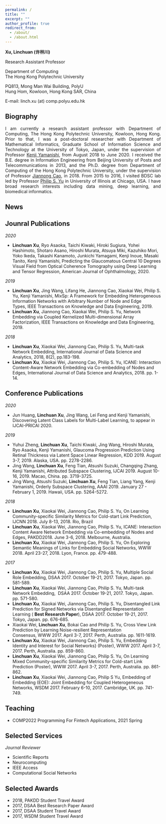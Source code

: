 ```yaml
---
permalink: /
title: ""
excerpt: ""
author_profile: true
redirect_from: 
  - /about/
  - /about.html
---
```


**Xu, Linchuan (许林川)**

Research Assistant Professor

Department of Computing<br>
The Hong Kong Polytechnic University

PQ813, Mong Man Wai Building, PolyU<br>
Hung Hom, Kowloon, Hong Kong SAR, China

E-mail: linch.xu (at) comp.polyu.edu.hk


## Biography

<div style="text-align: justify"> 
I am currently a research assistant professor with Department of Computing, The Hong Kong Polytechnic University, Kowloon, Hong Kong. Prior to that, I was a post-doctoral researcher with Department of Mathematical Informatics, Graduate School of Information Science and Technology at the University of Tokyo, Japan, under the supervision of Professor <a href="http://www.ibis.t.u-tokyo.ac.jp/yamanishi/index_e.html">Kenji Yamanishi</a>, from August 2018 to June 2020. I received the B.E. degree in Information Engineering from Beijing University of Posts and Telecommunications in 2013, and the Ph.D. degree from Department of Computing of the Hong Kong Polytechnic University, under the supervision of Professor <a href="http://www4.comp.polyu.edu.hk/~csjcao/">Jiannong Cao</a>, in 2018. From 2015 to 2016, I visited BDSC lab led by Professor <a href="https://www.cs.uic.edu/PSYu/">Philip S. Yu</a> in University of Illinois at Chicago, USA. I have broad research interests including data mining, deep learning, and biomedical informatics. 
</div>

## News

## Jounral Publications
*2020* <br>
- **Linchuan Xu**, Ryo Asaoka, Taichi Kiwaki, Hiroki Sugiura, Yohei Hashimoto, Shotaro Asano, Hiroshi Murata, Atsuya Miki, Kazuhiko Mori, Yoko Ikeda, Takashi Kanamoto, Junkichi Yamagami, Kenji Inoue, Masaki Tanito, Kenji Yamanishi, Predicting the Glaucomatous Central 10 Degrees Visual Field from Optical Coherence Tomography using Deep Learning and Tensor Regression, American Journal of Ophthalmology, 2020.

*2019* <br>
- **Linchuan Xu**, Jing Wang, Lifang He, Jiannong Cao, Xiaokai Wei, Philip S. Yu, Kenji Yamanishi, MixSp: A Framework for Embedding Heterogeneous Information Networks with Arbitrary Number of Node and Edge Types, IEEE Transactions on Knowledge and Data Engineering, 2019.
- **Linchuan Xu**, Jiannong Cao, Xiaokai Wei, Philip S. Yu, Network Embedding via Coupled Kernelized Multi-dimensional Array Factorization, IEEE Transactions on Knowledge and Data Engineering, 2019. 

*2018* <br>
- **Linchuan Xu**, Xiaokai Wei, Jiannong Cao, Philip S. Yu, Multi-task Network Embedding, International Journal of Data Science and Analytics, 2018, 8(2), pp.183-198.
- **Linchuan Xu**, Xiaokai Wei, Jiannong Cao, Philip S. Yu, ICANE: Interaction Content-Aware Network Embedding via Co-embedding of Nodes and Edges, International Journal of Data Science and Analytics, 2018. pp. 1-14.

## Conference Publications
*2020* <br>
- Jun Huang, **Linchuan Xu**, Jing Wang, Lei Feng and Kenji Yamanishi, Discovering Latent Class Labels for Multi-Label Learning, to appear in IJCAI-PRICAI 2020.

*2019* <by>
- Yuhui Zheng, **Linchuan Xu**, Taichi Kiwaki, Jing Wang, Hiroshi Murata, Ryo Asaoka, Kenji Yamanishi, Glaucoma Progression Prediction Using Retinal Thickness via Latent Space Linear Regression,  KDD 2019. August 3-7, 2019. Alaska, USA. pp. 2278-2286.
- Jing Wang, **Linchuan Xu**, Feng Tian, Atsushi Suzuki, Changqing Zhang, Kenji Yamanishi, Attributed Subspace Clustering, IJCAI 2019. August 10-16, 2019. Macao, China. pp. 3719-3725.
- Jing Wang, Atsushi Suzuki, **Linchuan Xu**, Feng Tian, Liang Yang,  Kenji Yamanishi, Orderly Subspace Clustering, AAAI 2019. January 27 - February 1, 2019. Hawaii, USA. pp. 5264-5272.

*2018* <br>
- **Linchuan Xu**, Xiaokai Wei, Jiannong Cao, Philip S. Yu, On Learning Community-specific Similarity Metrics for Cold-start Link Prediction, IJCNN 2018. July 8-13, 2018. Rio, Brazil
- **Linchuan Xu**, Xiaokai Wei, Jiannong Cao, Philip S. Yu, ICANE: Interaction Content Aware Network Embedding via Co-embedding of Nodes and Edges, PAKDD2018. June 3-6, 2018. Melbourne, Australia.
- **Linchuan Xu**, Xiaokai Wei, Jiannong Cao, Philip S. Yu, On Exploring Semantic Meanings of Links for Embedding Social Networks, WWW 2018. April 23-27, 2018. Lyon, France. pp. 479-488.

*2017* <br>
- **Linchuan Xu**, Xiaokai Wei, Jiannong Cao, Philip S. Yu, Multiple Social Role Embedding, DSAA 2017. October 19-21, 2017. Tokyo, Japan. pp. 581-589.
- **Linchuan Xu**, Xiaokai Wei, Jiannong Cao, Philip S. Yu, Multi-task Network Embedding,  DSAA 2017. October 19-21, 2017. Tokyo, Japan. pp. 571-580.
- **Linchuan Xu**, Xiaokai Wei, Jiannong Cao, Philip S. Yu, Disentangled Link Prediction for Signed Networks via Disentangled Representation Learning ( **Best Research Paper**), DSAA 2017. October 19-21, 2017. Tokyo, Japan. pp. 676-685.
- Xiaokai Wei, **Linchuan Xu**, Bokai Cao and Philip S. Yu, Cross View Link Prediction by Learning Noise-resilient Representation Consensus, WWW 2017. April 3-7, 2017. Perth, Australia. pp. 1611-1619.
- **Linchuan Xu**, Xiaokai Wei, Jiannong Cao, Philip S. Yu, Embedding Identity and Interest for Social Networks} (Poster), WWW 2017. April 3-7, 2017. Perth, Australia. pp. 859-860.
- **Linchuan Xu**, Xiaokai Wei, Jiannong Cao, Philip S. Yu, On Learning Mixed Community-specific Similarity Metrics for Cold-start Link Prediction (Poster), WWW 2017. April 3-7, 2017. Perth, Australia. pp. 861-862.
- **Linchuan Xu**, Xiaokai Wei, Jiannong Cao, Philip S Yu, Embedding of Embedding (EOE): Joint Embedding for Coupled Heterogeneous Networks, WSDM 2017. February 6-10, 2017. Cambridge, UK. pp. 741-749.


## Teaching
- COMP2022 Programming For Fintech Applications, 2021 Spring

## Selected Services
*Journal Reviewer* <br>
- Scientific Reports
- Neurocomputing
- IEEE Access
- Computational Social Networks

## Selected Awards 
- 2018, PAKDD Student Travel Award
- 2017, DSAA Best Research Paper Award
- 2017, DSAA Student Travel Award
- 2017, WSDM Student Travel Award
